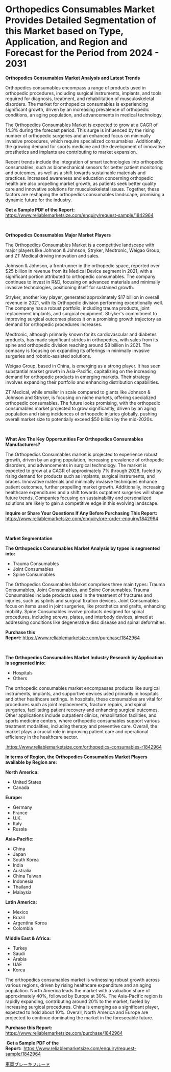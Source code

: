 <p><h1>Orthopedics Consumables Market Provides Detailed Segmentation of this Market based on Type, Application, and Region and Forecast for the Period from 2024 - 2031</h1></p><p><strong>Orthopedics Consumables Market Analysis and Latest Trends</strong></p>
<p><p>Orthopedics consumables encompass a range of products used in orthopedic procedures, including surgical instruments, implants, and tools required for diagnosis, treatment, and rehabilitation of musculoskeletal disorders. The market for orthopedics consumables is experiencing significant growth, driven by an increasing prevalence of orthopedic conditions, an aging population, and advancements in medical technology. </p><p>The Orthopedics Consumables Market is expected to grow at a CAGR of 14.3% during the forecast period. This surge is influenced by the rising number of orthopedic surgeries and an enhanced focus on minimally invasive procedures, which require specialized consumables. Additionally, the growing demand for sports medicine and the development of innovative prosthetics and implants are contributing to market expansion. </p><p>Recent trends include the integration of smart technologies into orthopedic consumables, such as biomechanical sensors for better patient monitoring and outcomes, as well as a shift towards sustainable materials and practices. Increased awareness and education concerning orthopedic health are also propelling market growth, as patients seek better quality care and innovative solutions for musculoskeletal issues. Together, these factors are reshaping the orthopedics consumables landscape, promising a dynamic future for the industry.</p></p>
<p><strong>Get a Sample PDF of the Report:&nbsp;</strong> <a href="https://www.reliablemarketsize.com/enquiry/request-sample/1842964?utm_campaign=1197&utm_medium=2&utm_source=Github&utm_content=ia&utm_term=01012025&utm_id=orthopedics-consumables">https://www.reliablemarketsize.com/enquiry/request-sample/1842964</a></p>
<p>&nbsp;</p>
<p><strong>Orthopedics Consumables Major Market Players</strong></p>
<p><p>The Orthopedics Consumables Market is a competitive landscape with major players like Johnson & Johnson, Stryker, Medtronic, Weigao Group, and ZT Medical driving innovation and sales. </p><p>Johnson & Johnson, a frontrunner in the orthopedic space, reported over $25 billion in revenue from its Medical Device segment in 2021, with a significant portion attributed to orthopedic consumables. The company continues to invest in R&D, focusing on advanced materials and minimally invasive technologies, positioning itself for sustained growth.</p><p>Stryker, another key player, generated approximately $17 billion in overall revenue in 2021, with its Orthopedic division performing exceptionally well. The company has a robust portfolio, including trauma products, joint replacement implants, and surgical equipment. Stryker's commitment to improving surgical outcomes places it on a promising growth trajectory as demand for orthopedic procedures increases.</p><p>Medtronic, although primarily known for its cardiovascular and diabetes products, has made significant strides in orthopedics, with sales from its spine and orthopedic division reaching around $8 billion in 2021. The company is focusing on expanding its offerings in minimally invasive surgeries and robotic-assisted solutions.</p><p>Weigao Group, based in China, is emerging as a strong player. It has seen substantial market growth in Asia-Pacific, capitalizing on the increasing demand for orthopedic products in emerging markets. Their strategy involves expanding their portfolio and enhancing distribution capabilities.</p><p>ZT Medical, while smaller in scale compared to giants like Johnson & Johnson and Stryker, is focusing on niche markets, offering specialized orthopedic consumables. The future looks promising, with the orthopedic consumables market projected to grow significantly, driven by an aging population and rising incidences of orthopedic injuries globally, pushing overall market size to potentially exceed $50 billion by the mid-2020s.</p></p>
<p>&nbsp;</p>
<p><strong>What Are The Key Opportunities For Orthopedics Consumables Manufacturers?</strong></p>
<p><p>The Orthopedics Consumables market is projected to experience robust growth, driven by an aging population, increasing prevalence of orthopedic disorders, and advancements in surgical technology. The market is expected to grow at a CAGR of approximately 7% through 2028, fueled by rising demand for products such as implants, surgical instruments, and braces. Innovative materials and minimally invasive techniques enhance patient outcomes, further propelling market growth. Additionally, increasing healthcare expenditures and a shift towards outpatient surgeries will shape future trends. Companies focusing on sustainability and personalized solutions are likely to gain a competitive edge in this evolving landscape.</p></p>
<p><strong>Inquire or Share Your Questions If Any Before Purchasing This Report:</strong> <a href="https://www.reliablemarketsize.com/enquiry/pre-order-enquiry/1842964?utm_campaign=1197&utm_medium=2&utm_source=Github&utm_content=ia&utm_term=01012025&utm_id=orthopedics-consumables">https://www.reliablemarketsize.com/enquiry/pre-order-enquiry/1842964</a></p>
<p>&nbsp;</p>
<p><strong>Market Segmentation</strong></p>
<p><strong>The Orthopedics Consumables Market Analysis by types is segmented into:</strong></p>
<p><ul><li>Trauma Consumables</li><li>Joint Consumables</li><li>Spine Consumables</li></ul></p>
<p><p>The Orthopedics Consumables Market comprises three main types: Trauma Consumables, Joint Consumables, and Spine Consumables. Trauma Consumables include products used in the treatment of fractures and injuries, such as splints and surgical fixation devices. Joint Consumables focus on items used in joint surgeries, like prosthetics and grafts, enhancing mobility. Spine Consumables involve products designed for spinal procedures, including screws, plates, and interbody devices, aimed at addressing conditions like degenerative disc disease and spinal deformities.</p></p>
<p><strong>Purchase this Report:&nbsp;</strong><a href="https://www.reliablemarketsize.com/purchase/1842964?utm_campaign=1197&utm_medium=2&utm_source=Github&utm_content=ia&utm_term=01012025&utm_id=orthopedics-consumables">https://www.reliablemarketsize.com/purchase/1842964</a></p>
<p>&nbsp;</p>
<p><strong>The Orthopedics Consumables Market Industry Research by Application is segmented into:</strong></p>
<p><ul><li>Hospitals</li><li>Others</li></ul></p>
<p><p>The orthopedic consumables market encompasses products like surgical instruments, implants, and supportive devices used primarily in hospitals and other healthcare settings. In hospitals, these consumables are vital for procedures such as joint replacements, fracture repairs, and spinal surgeries, facilitating patient recovery and enhancing surgical outcomes. Other applications include outpatient clinics, rehabilitation facilities, and sports medicine centers, where orthopedic consumables support various treatment modalities, including therapy and preventive care. Overall, the market plays a crucial role in improving patient care and operational efficiency in the healthcare sector.</p></p>
<p><a href="https://www.reliablemarketsize.com/orthopedics-consumables-r1842964?utm_campaign=1197&utm_medium=2&utm_source=Github&utm_content=ia&utm_term=01012025&utm_id=orthopedics-consumables">&nbsp;https://www.reliablemarketsize.com/orthopedics-consumables-r1842964</a></p>
<p><strong>In terms of Region, the Orthopedics Consumables Market Players available by Region are:</strong></p>
<p>
    <p> <strong> North America: </strong>
        <ul>
            <li>United States</li>
            <li>Canada</li>
        </ul>
        </p> 
    <p> <strong> Europe: </strong>
        <ul>
            <li>Germany</li>
            <li>France</li>
            <li>U.K.</li>
            <li>Italy</li>
            <li>Russia</li>
        </ul>
        </p> 
    <p> <strong> Asia-Pacific: </strong>
        <ul>
            <li>China</li>
            <li>Japan</li>
            <li>South Korea</li>
            <li>India</li>
            <li>Australia</li>
            <li>China Taiwan</li>
            <li>Indonesia</li>
            <li>Thailand</li>
            <li>Malaysia</li>
        </ul>
        </p> 
    <p> <strong> Latin America: </strong>
        <ul>
            <li>Mexico</li>
            <li>Brazil</li>
            <li>Argentina Korea</li>
            <li>Colombia</li>
        </ul>
        </p> 
    <p> <strong> Middle East & Africa: </strong>
        <ul>
            <li>Turkey</li>
            <li>Saudi</li>
            <li>Arabia</li>
            <li>UAE</li>
            <li>Korea</li>
        </ul>
    </p>
    </p>
<p><p>The orthopedics consumables market is witnessing robust growth across various regions, driven by rising healthcare expenditure and an aging population. North America leads the market with a valuation share of approximately 40%, followed by Europe at 30%. The Asia-Pacific region is rapidly expanding, contributing around 20% to the market, fueled by increasing surgical procedures. China is emerging as a significant player, expected to hold about 10%. Overall, North America and Europe are projected to continue dominating the market in the foreseeable future.</p></p>
<p><strong>Purchase this Report: </strong><a href="https://www.reliablemarketsize.com/purchase/1842964?utm_campaign=1197&utm_medium=2&utm_source=Github&utm_content=ia&utm_term=01012025&utm_id=orthopedics-consumables">https://www.reliablemarketsize.com/purchase/1842964</a></p>
<p>&nbsp;<strong>Get a Sample PDF of the Report:&nbsp;&nbsp;</strong><a href="https://www.reliablemarketsize.com/enquiry/request-sample/1842964?utm_campaign=1197&utm_medium=2&utm_source=Github&utm_content=ia&utm_term=01012025&utm_id=orthopedics-consumables">https://www.reliablemarketsize.com/enquiry/request-sample/1842964</a></p>
<p><strong></strong></p>
<p><p><a href="https://github.com/lababdou/Market-Research-Report-List-6/blob/main/601836929675.md?utm_campaign=1197&utm_medium=2&utm_source=Github&utm_content=ia&utm_term=01012025&utm_id=orthopedics-consumables">車両ブレーキフルード</a></p></p>